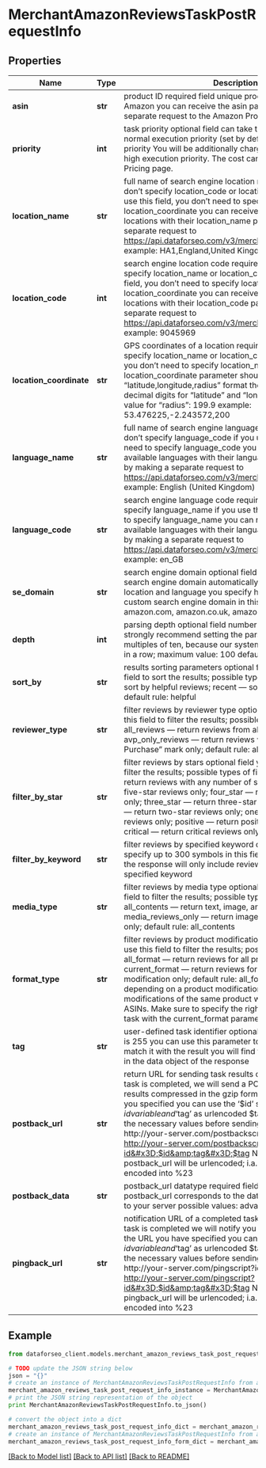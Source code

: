 # MerchantAmazonReviewsTaskPostRequestInfo


## Properties

Name | Type | Description | Notes
------------ | ------------- | ------------- | -------------
**asin** | **str** | product ID required field unique product identifier (ASIN) on Amazon you can receive the asin parameter by making a separate request to the Amazon Products endpoint | [optional] 
**priority** | **int** | task priority optional field can take the following values: 1 – normal execution priority (set by default) 2 – high execution priority You will be additionally charged for the tasks with high execution priority. The cost can be calculated on the Pricing page. | [optional] 
**location_name** | **str** | full name of search engine location required field if you don’t specify location_code or location_coordinate if you use this field, you don’t need to specify location_code or location_coordinate you can receive the list of available locations with their location_name parameters by making a separate request to https://api.dataforseo.com/v3/merchant/amazon/locations example: HA1,England,United Kingdom | [optional] 
**location_code** | **int** | search engine location code required field if you don’t specify location_name or location_coordinate if you use this field, you don’t need to specify location_name or location_coordinate you can receive the list of available locations with their location_code parameters by making a separate request to https://api.dataforseo.com/v3/merchant/amazon/locations example: 9045969 | [optional] 
**location_coordinate** | **str** | GPS coordinates of a location required field if you don’t specify location_name or location_code if you use this field, you don’t need to specify location_name or location_code location_coordinate parameter should be specified in the “latitude,longitude,radius” format the maximum number of decimal digits for “latitude” and “longitude”: 7 the minimum value for “radius”: 199.9 example: 53.476225,-2.243572,200 | [optional] 
**language_name** | **str** | full name of search engine language required field if you don’t specify language_code if you use this field, you don’t need to specify language_code you can receive the list of available languages with their language_name parameters by making a separate request to https://api.dataforseo.com/v3/merchant/amazon/languages example: English (United Kingdom) | [optional] 
**language_code** | **str** | search engine language code required field if you don’t specify language_name if you use this field, you don’t need to specify language_name you can receive the list of available languages with their language_code parameters by making a separate request to https://api.dataforseo.com/v3/merchant/amazon/languages example: en_GB | [optional] 
**se_domain** | **str** | search engine domain optional field we choose the relevant search engine domain automatically according to the location and language you specify however, you can set a custom search engine domain in this field example: amazon.com, amazon.co.uk, amazon.fr, etc. | [optional] 
**depth** | **int** | parsing depth optional field number of reviews in SERP; we strongly recommend setting the parsing depth in the multiples of ten, because our system processes ten reviews in a row; maximum value: 100 default value: 10 | [optional] 
**sort_by** | **str** | results sorting parameters optional field you can use this field to sort the results; possible types of sorting: helpful — sort by helpful reviews; recent — sort by recent reviews; default rule: helpful | [optional] 
**reviewer_type** | **str** | filter reviews by reviewer type optional field you can use this field to filter the results; possible types of filtering: all_reviews — return reviews from all reviewers; avp_only_reviews — return reviews with the “Verified Purchase” mark only; default rule: all_reviews | [optional] 
**filter_by_star** | **str** | filter reviews by stars optional field you can use this field to filter the results; possible types of filtering: all_stars — return reviews with any number of stars; five_star — return five-star reviews only; four_star — return four-star reviews only; three_star — return three-star reviews only; two_star — return two-star reviews only; one_star — return one-star reviews only; positive — return positive reviews only; critical — return critical reviews only; default rule: all_stars | [optional] 
**filter_by_keyword** | **str** | filter reviews by specified keyword optional field you can specify up to 300 symbols in this field; if you use this field, the response will only include reviews that contain the specified keyword | [optional] 
**media_type** | **str** | filter reviews by media type optional field you can use this field to filter the results; possible types of filtering: all_contents — return text, image, and video reviews; media_reviews_only — return image and video reviews only; default rule: all_contents | [optional] 
**format_type** | **str** | filter reviews by product modification optional field you can use this field to filter the results; possible types of filtering: all_format — return reviews for all product modifications; current_format — return reviews for the current product modification only; default rule: all_format; Note: ASINs vary depending on a product modification. Thus, two modifications of the same product will have two different ASINs. Make sure to specify the right ASIN when setting a task with the current_format parameter | [optional] 
**tag** | **str** | user-defined task identifier optional field the character limit is 255 you can use this parameter to identify the task and match it with the result you will find the specified tag value in the data object of the response | [optional] 
**postback_url** | **str** | return URL for sending task results optional field once the task is completed, we will send a POST request with its results compressed in the gzip format to the postback_url you specified you can use the ‘$id’ string as a $id variable and ‘$tag’ as urlencoded $tag variable. We will set the necessary values before sending the request. example: http://your-server.com/postbackscript?id&#x3D;$id http://your-server.com/postbackscript?id&#x3D;$id&amp;tag&#x3D;$tag Note: special symbols in postback_url will be urlencoded; i.a., the # symbol will be encoded into %23 | [optional] 
**postback_data** | **str** | postback_url datatype required field if you specify postback_url corresponds to the datatype that will be sent to your server possible values: advanced, html | [optional] 
**pingback_url** | **str** | notification URL of a completed task optional field when a task is completed we will notify you by GET request sent to the URL you have specified you can use the ‘$id’ string as a $id variable and ‘$tag’ as urlencoded $tag variable. We will set the necessary values before sending the request. example: http://your-server.com/pingscript?id&#x3D;$id http://your-server.com/pingscript?id&#x3D;$id&amp;tag&#x3D;$tag Note: special symbols in pingback_url will be urlencoded; i.a., the # symbol will be encoded into %23 | [optional] 

## Example

```python
from dataforseo_client.models.merchant_amazon_reviews_task_post_request_info import MerchantAmazonReviewsTaskPostRequestInfo

# TODO update the JSON string below
json = "{}"
# create an instance of MerchantAmazonReviewsTaskPostRequestInfo from a JSON string
merchant_amazon_reviews_task_post_request_info_instance = MerchantAmazonReviewsTaskPostRequestInfo.from_json(json)
# print the JSON string representation of the object
print MerchantAmazonReviewsTaskPostRequestInfo.to_json()

# convert the object into a dict
merchant_amazon_reviews_task_post_request_info_dict = merchant_amazon_reviews_task_post_request_info_instance.to_dict()
# create an instance of MerchantAmazonReviewsTaskPostRequestInfo from a dict
merchant_amazon_reviews_task_post_request_info_form_dict = merchant_amazon_reviews_task_post_request_info.from_dict(merchant_amazon_reviews_task_post_request_info_dict)
```
[[Back to Model list]](../README.md#documentation-for-models) [[Back to API list]](../README.md#documentation-for-api-endpoints) [[Back to README]](../README.md)


